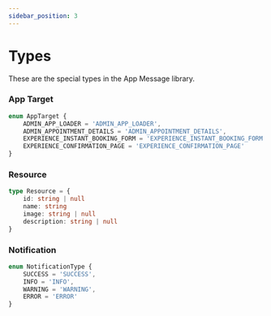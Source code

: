 ```yaml
---
sidebar_position: 3
---
```


# Types
These are the special types in the App Message library.

### App Target
```ts
enum AppTarget {
    ADMIN_APP_LOADER = 'ADMIN_APP_LOADER',
    ADMIN_APPOINTMENT_DETAILS = 'ADMIN_APPOINTMENT_DETAILS',
    EXPERIENCE_INSTANT_BOOKING_FORM = 'EXPERIENCE_INSTANT_BOOKING_FORM',
    EXPERIENCE_CONFIRMATION_PAGE = 'EXPERIENCE_CONFIRMATION_PAGE'
}
```

### Resource
```ts
type Resource = {
    id: string | null
    name: string
    image: string | null
    description: string | null
}
```

###  Notification
```ts
enum NotificationType {
    SUCCESS = 'SUCCESS',
    INFO = 'INFO',
    WARNING = 'WARNING',
    ERROR = 'ERROR'
}
```
